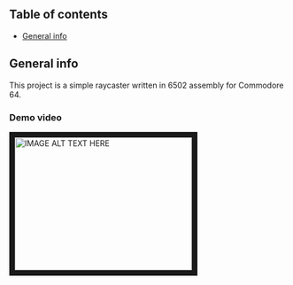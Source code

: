 ## Table of contents
* [General info](#general-info)

## General info
This project is a simple raycaster written in 6502 assembly for Commodore 64.
### Demo video
<a href="http://www.youtube.com/watch?feature=player_embedded&v=-70uELsQquo
" target="_blank"><img src="http://img.youtube.com/vi/-70uELsQquo/0.jpg"
alt="IMAGE ALT TEXT HERE" width="320" height="240" border="10" /></a>
